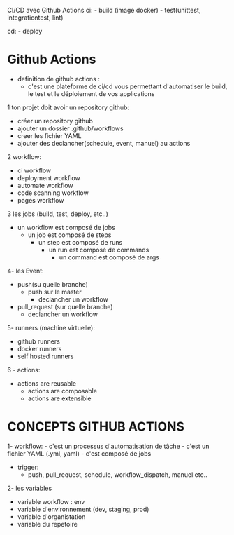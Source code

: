 CI/CD avec Github Actions
ci: 
    - build (image docker)
    - test(unittest, integrationtest, lint)

cd: 
    - deploy

# Github Actions 
  - definition de github actions : 
    - c'est une plateforme de ci/cd vous permettant d'automatiser le build, le test et le déploiement de vos applications

1 ton projet doit avoir un repository github: 
  - créer un repository github
  - ajouter un dossier .github/workflows
  - creer les fichier YAML 
  - ajouter des declancher(schedule, event, manuel) au actions

2 workflow: 
  - ci workflow 
  - deployment workflow 
  - automate workflow 
  - code scanning workflow
  - pages workflow

3 les jobs (build, test, deploy, etc..)
  - un workflow est composé de jobs
    - un job est composé de steps
      - un step est composé de runs
        - un run est composé de commands
          - un command est composé de args


4- les Event:
  - push(su quelle branche)
    - push sur le master
      - declancher un workflow 
  - pull_request (sur quelle branche)
    - declancher un workflow


5- runners (machine virtuelle):
   - github runners
   - docker runners
   - self hosted runners

6 - actions: 
   - actions are reusable
     - actions are composable
     - actions are extensible


# CONCEPTS GITHUB ACTIONS
 
 1- workflow: 
     - c'est un processus d'automatisation de tâche
     - c'est un fichier YAML (.yml, yaml)
     - c'est composé de jobs
  - trigger: 
    - push, pull_request, schedule, workflow_dispatch, manuel etc..

2- les variables 
   - variable workflow : env 
   - variable d'environnement (dev, staging, prod)
   - variable d'organistation
   - variable du repetoire